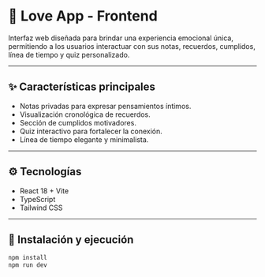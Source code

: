 # 💖 Love App - Frontend

Interfaz web diseñada para brindar una experiencia emocional única, permitiendo a los usuarios interactuar con sus notas, recuerdos, cumplidos, línea de tiempo y quiz personalizado.

---

## ✨ Características principales

- Notas privadas para expresar pensamientos íntimos.
- Visualización cronológica de recuerdos.
- Sección de cumplidos motivadores.
- Quiz interactivo para fortalecer la conexión.
- Línea de tiempo elegante y minimalista.

---

## ⚙️ Tecnologías

- React 18 + Vite
- TypeScript
- Tailwind CSS

---

## 🚀 Instalación y ejecución

```bash
npm install
npm run dev
